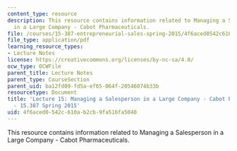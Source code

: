 ```yaml
---
content_type: resource
description: This resource contains information related to Managing a Salesperson
  in a Large Company - Cabot Pharmaceuticals.
file: /courses/15-387-entrepreneurial-sales-spring-2015/4f6aced0542c610ab2cb9fa516fa5040_MIT15_387S15_Lecture15.pdf
file_type: application/pdf
learning_resource_types:
- Lecture Notes
license: https://creativecommons.org/licenses/by-nc-sa/4.0/
ocw_type: OCWFile
parent_title: Lecture Notes
parent_type: CourseSection
parent_uid: ba12fd09-fd5a-ef65-064f-20546074b33b
resourcetype: Document
title: 'Lecture 15: Managing a Salesperson in a Large Company - Cabot Pharmaceuticals
  - 15.387 Spring 2015'
uid: 4f6aced0-542c-610a-b2cb-9fa516fa5040
---
```

This resource contains information related to Managing a Salesperson in a Large Company - Cabot Pharmaceuticals.